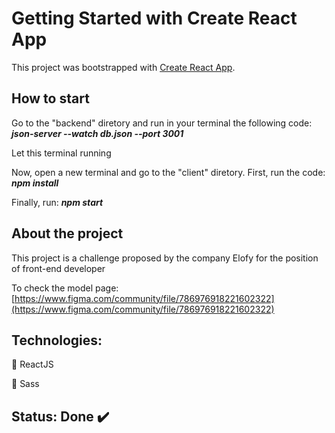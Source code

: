 # Getting Started with Create React App

This project was bootstrapped with [Create React App](https://github.com/facebook/create-react-app).

## How to start

Go to the "backend" diretory and run in your terminal the following code: **_json-server --watch db.json --port 3001_**

Let this terminal running

Now, open a new terminal and go to the "client" diretory. First, run the code: **_npm install_**

Finally, run: **_npm start_**

## About the project

This project is a challenge proposed by the company Elofy for the position of front-end developer

To check the model page: [https://www.figma.com/community/file/786976918221602322](https://www.figma.com/community/file/786976918221602322)

## Technologies:

:small_blue_diamond: ReactJS

:small_orange_diamond: Sass

## Status: Done :heavy_check_mark:
